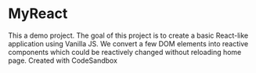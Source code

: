 # MyReact
This a demo project.
The goal of this project is to create a basic React-like application using Vanilla JS.
We convert a few DOM elements into reactive components which could be reactively changed without reloading home page.
Created with CodeSandbox
